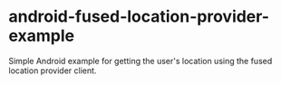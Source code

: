 # android-fused-location-provider-example
Simple Android example for getting the user's location using the fused location provider client.
